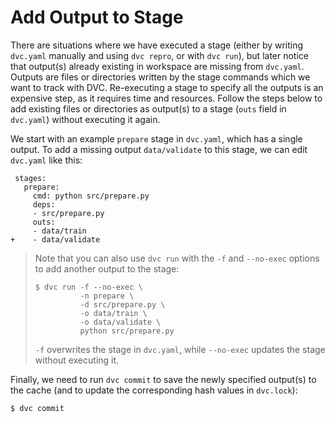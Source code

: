 # Add Output to Stage

There are situations where we have executed a stage (either by writing
`dvc.yaml` manually and using `dvc repro`, or with `dvc run`), but later notice
that output(s) already existing in workspace are missing from `dvc.yaml`.
Outputs are files or directories written by the stage commands which we want to
track with DVC. Re-executing a stage to specify all the <abbr>outputs</abbr> is
an expensive step, as it requires time and resources. Follow the steps below to
add existing files or directories as output(s) to a stage (`outs` field in
`dvc.yaml`) without executing it again.

We start with an example `prepare` stage in `dvc.yaml`, which has a single
output. To add a missing output `data/validate` to this stage, we can edit
`dvc.yaml` like this:

```git
 stages:
   prepare:
     cmd: python src/prepare.py
     deps:
     - src/prepare.py
     outs:
     - data/train
+    - data/validate
```

> Note that you can also use `dvc run` with the `-f` and `--no-exec` options to
> add another output to the stage:
>
> ```dvc
> $ dvc run -f --no-exec \
>           -n prepare \
>           -d src/prepare.py \
>           -o data/train \
>           -o data/validate \
>           python src/prepare.py
> ```
>
> `-f` overwrites the stage in `dvc.yaml`, while `--no-exec` updates the stage
> without executing it.

Finally, we need to run `dvc commit` to save the newly specified output(s) to
the <abbr>cache</abbr> (and to update the corresponding hash values in
`dvc.lock`):

```dvc
$ dvc commit
```
